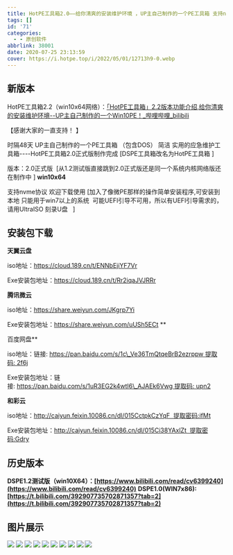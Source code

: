 ```yaml
---
title: HotPE工具箱2.0——给你清爽的安装维护环境 ，UP主自己制作的一个PE工具箱 支持nvme
tags: []
id: '71'
categories:
  - - 原创软件
abbrlink: 38001
date: 2020-07-25 23:13:59
cover: https://i.hotpe.top/i/2022/05/01/12713h9-0.webp
---
```


## 新版本

HotPE工具箱2.2（win10x64网络）：[「HotPE工具箱」2.2版本功能介绍,给你清爽的安装维护环境--UP主自己制作的一个Win10PE！\_哔哩哔哩\_bilibili](https://www.bilibili.com/video/BV1pB4y1g7cH) 

【感谢大家的一直支持！ 】 

时隔48天 UP主自己制作的一个PE工具箱 （包含DOS） 简洁 实用的应急维护工具箱----HotPE工具箱2.0正式版制作完成 \[DSPE工具箱改名为HotPE工具箱 \] 

版本：2.0正式版  \[从1.2测试版直接跳到2.0正式版还是同一个系统内核网络版还在制作中 \] **win10x64**

支持nvme协议 欢迎下载使用 \[加入了像微PE那样的操作简单安装程序,可安装到本地 只能用于win7以上的系统  可能UEFI引导不可用，所以有UEFI引导需求的，请用UltraISO 刻录U盘   \]

## **安装包下载**

**天翼云盘**

 iso地址：https://cloud.189.cn/t/ENNbEjiYF7Vr 

Exe安装包地址：https://cloud.189.cn/t/Rr2iqaJVJRRr 

**腾讯微云**

 iso地址：https://share.weiyun.com/JKgrp7Yi 

Exe安装包地址：https://share.weiyun.com/uUSh5ECt **

百度网盘**

 iso地址：链接: https://pan.baidu.com/s/1c\_Ve36TmQtqeBrB2ezrppw 提取码: 2f6j 

Exe安装包地址：链接: https://pan.baidu.com/s/1uR3EG2k4wtI6\_AJAEk6Vwg 提取码: upn2 

**和彩云**

 iso地址：http://caiyun.feixin.10086.cn/dl/015CctpkCzYqF  提取密码:ifMt 

Exe安装包地址：http://caiyun.feixin.10086.cn/dl/015Ci38YAxlZt  提取密码:Gdry 

## **历史版本**

**DSPE1.2测试版（win10X64）：[https://www.bilibili.com/read/cv6399240](https://www.bilibili.com/read/cv6399240)** **DSPE1.0(WIN7x86):[https://t.bilibili.com/392907735702871357?tab=2](https://t.bilibili.com/392907735702871357?tab=2)**

## **图片展示**

![](https://i.hotpe.top/i/2022/05/01/1272oj6-0.webp) ![](https://i.hotpe.top/i/2022/05/01/127bm8t-0.webp) ![](https://i.hotpe.top/i/2022/05/01/127bw9v-0.webp) ![](https://i.hotpe.top/i/2022/05/01/127cdcx-0.webp) ![](https://i.hotpe.top/i/2022/05/01/127dsyd-0.webp) ![](https://i.hotpe.top/i/2022/05/01/127e8c1-0.webp) ![](https://i.hotpe.top/i/2022/05/01/127elu2-0.webp) ![](https://i.hotpe.top/i/2022/05/01/127f2ay-0.webp) ![](https://i.hotpe.top/i/2022/05/01/127fhng-0.webp) ![](https://i.hotpe.top/i/2022/05/01/127fwm9-0.webp)
